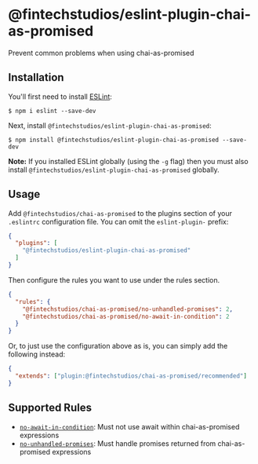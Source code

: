 # @fintechstudios/eslint-plugin-chai-as-promised

Prevent common problems when using chai-as-promised

## Installation

You'll first need to install [ESLint](http://eslint.org):

```
$ npm i eslint --save-dev
```

Next, install `@fintechstudios/eslint-plugin-chai-as-promised`:

```
$ npm install @fintechstudios/eslint-plugin-chai-as-promised --save-dev
```

**Note:** If you installed ESLint globally (using the `-g` flag) then you must also install `@fintechstudios/eslint-plugin-chai-as-promised` globally.

## Usage

Add `@fintechstudios/chai-as-promised` to the plugins section of your `.eslintrc` configuration file. You can omit the `eslint-plugin-` prefix:

```json
{
  "plugins": [
    "@fintechstudios/eslint-plugin-chai-as-promised"
  ]
}
```


Then configure the rules you want to use under the rules section.

```json
{
  "rules": {
    "@fintechstudios/chai-as-promised/no-unhandled-promises": 2,
    "@fintechstudios/chai-as-promised/no-await-in-condition": 2
  }
}
```

Or, to just use the configuration above as is, you can simply add the
following instead:

```json
{
  "extends": ["plugin:@fintechstudios/chai-as-promised/recommended"]
}
```

## Supported Rules

* [`no-await-in-condition`](./docs/rules/no-await-in-condition.md): Must not use
  await within chai-as-promised expressions
* [`no-unhandled-promises`](./docs/rules/no-unhandled-promises.md): Must handle
  promises returned from chai-as-promised expressions
